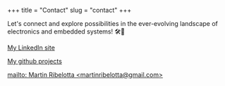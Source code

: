 +++
title = "Contact"
slug = "contact"
+++

Let's connect and explore possibilities in the ever-evolving landscape of electronics and embedded systems! 🛠️🔧

<i class="fa-brands fa-linkedin fa-1x"></i> [My LinkedIn site](https://www.linkedin.com/in/martin-ribelotta/)

<i class="fa-brands fa-github fa-1x"></i> [My github projects](https://github.com/martinribelotta)

<i class="fa fa-envelope fa-1x"></i> [mailto: Martin Ribelotta \<martinribelotta@gmail.com\>](mailto:martinribelotta@gmail)
